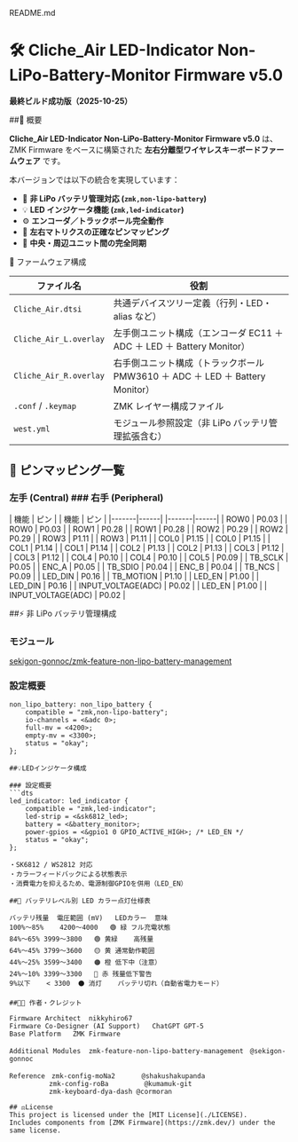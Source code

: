 README.md

# 🛠️ Cliche_Air LED-Indicator Non-LiPo-Battery-Monitor Firmware v5.0

**最終ビルド成功版（2025-10-25）**

##🚀 概要

**Cliche_Air LED-Indicator Non-LiPo-Battery-Monitor Firmware v5.0** は、
ZMK Firmware をベースに構築された **左右分離型ワイヤレスキーボードファームウェア** です。

本バージョンでは以下の統合を実現しています：

- 🔋 **非 LiPo バッテリ管理対応 (`zmk,non-lipo-battery`)**
- 💡 **LED インジケータ機能 (`zmk,led-indicator`)**
- ⚙️ **エンコーダ／トラックボール完全動作**
- 🧩 **左右マトリクスの正確なピンマッピング**
- 🧠 **中央・周辺ユニット間の完全同期**

🧱 ファームウェア構成

| ファイル名             | 役割                                                                          |
| ---------------------- | ----------------------------------------------------------------------------- |
| `Cliche_Air.dtsi`      | 共通デバイスツリー定義（行列・LED・alias など）                               |
| `Cliche_Air_L.overlay` | 左手側ユニット構成（エンコーダ EC11 ＋ ADC ＋ LED ＋ Battery Monitor）        |
| `Cliche_Air_R.overlay` | 右手側ユニット構成（トラックボール PMW3610 ＋ ADC ＋ LED ＋ Battery Monitor） |
| `.conf` / `.keymap`    | ZMK レイヤー構成ファイル                                                      |
| `west.yml`             | モジュール参照設定（非 LiPo バッテリ管理拡張含む）                            |

## 🧩 ピンマッピング一覧

### 左手 (Central) ### 右手 (Peripheral)

| 機能 | ピン | | 機能 | ピン |
|-------|------| |-------|------|
| ROW0 | P0.03 | | ROW0 | P0.03 |
| ROW1 | P0.28 | | ROW1 | P0.28 |
| ROW2 | P0.29 | | ROW2 | P0.29 |
| ROW3 | P1.11 | | ROW3 | P1.11 |
| COL0 | P1.15 | | COL0 | P1.15 |
| COL1 | P1.14 | | COL1 | P1.14 |
| COL2 | P1.13 | | COL2 | P1.13 |
| COL3 | P1.12 | | COL3 | P1.12 |
| COL4 | P0.10 | | COL4 | P0.10 |
| COL5 | P0.09 | | TB_SCLK | P0.05 |
| ENC_A | P0.05 | | TB_SDIO | P0.04 |
| ENC_B | P0.04 | | TB_NCS | P0.09 |
| LED_DIN | P0.16 | | TB_MOTION | P1.10 |
| LED_EN | P1.00 | | LED_DIN | P0.16 |
| INPUT_VOLTAGE(ADC) | P0.02 | | LED_EN | P1.00 |
| INPUT_VOLTAGE(ADC) | P0.02 |

##⚡ 非 LiPo バッテリ管理構成

### モジュール

[sekigon-gonnoc/zmk-feature-non-lipo-battery-management](https://github.com/sekigon-gonnoc/zmk-feature-non-lipo-battery-management)

### 設定概要

````dts
non_lipo_battery: non_lipo_battery {
    compatible = "zmk,non-lipo-battery";
    io-channels = <&adc 0>;
    full-mv = <4200>;
    empty-mv = <3300>;
    status = "okay";
};

##💡LEDインジケータ構成

### 設定概要
```dts
led_indicator: led_indicator {
    compatible = "zmk,led-indicator";
    led-strip = <&sk6812_led>;
    battery = <&battery_monitor>;
    power-gpios = <&gpio1 0 GPIO_ACTIVE_HIGH>; /* LED_EN */
    status = "okay";
};

・SK6812 / WS2812 対応
・カラーフィードバックによる状態表示
・消費電力を抑えるため、電源制御GPIOを併用（LED_EN）

##🌈 バッテリレベル別 LED カラー点灯仕様表

バッテリ残量	電圧範囲 (mV)	LEDカラー	意味
100%～85%	4200〜4000	🟢 緑	フル充電状態
84%～65%	3999〜3800	🟢 黄緑	高残量
64%～45%	3799〜3600	🟡 黄	通常動作範囲
44%～25%	3599〜3400	🟠 橙	低下中（注意）
24%～10%	3399〜3300	🔴 赤	残量低下警告
9%以下	< 3300	⚫ 消灯	バッテリ切れ（自動省電力モード）

##👨‍💻 作者・クレジット

Firmware Architect	nikkyhiro67
Firmware Co-Designer (AI Support)	ChatGPT GPT-5
Base Platform	ZMK Firmware

Additional Modules	zmk-feature-non-lipo-battery-management　@sekigon-gonnoc

Reference　zmk-config-moNa2　     @shakushakupanda
		  zmk-config-roBa	      @kumamuk-git
 		  zmk-keyboard-dya-dash @cormoran

## ⚖License
This project is licensed under the [MIT License](./LICENSE).
Includes components from [ZMK Firmware](https://zmk.dev/) under the same license.
````
